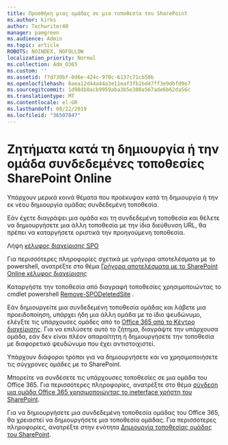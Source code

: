 ```yaml
---
title: Προσθήκη μιας ομάδας σε μια τοποθεσία του SharePoint
ms.author: kirks
author: Techwriter40
manager: pamgreen
ms.audience: Admin
ms.topic: article
ROBOTS: NOINDEX, NOFOLLOW
localization_priority: Normal
ms.collection: Adm_O365
ms.custom: ''
ms.assetid: f7d730bf-0d6e-424c-970c-6137c71cb50b
ms.openlocfilehash: 6aea12d44a44a3e11eaf3fb1bd47ff3e9dbfd9e7
ms.sourcegitcommit: 1d98db8acb9959aba3b5e308a567ade6b62da56c
ms.translationtype: MT
ms.contentlocale: el-GR
ms.lasthandoff: 08/22/2019
ms.locfileid: "36507847"
---
```

# <a name="issues-when-creating-or-group-connected-sites-in-sharepoint-online"></a>Ζητήματα κατά τη δημιουργία ή την ομάδα συνδεδεμένες τοποθεσίες SharePoint Online

Υπάρχουν μερικά κοινά θέματα που προέκυψαν κατά τη δημιουργία ή την εκ νέου δημιουργία ομάδας συνδεδεμένη τοποθεσία.

 Εάν έχετε διαγράψει μια ομάδα και τη συνδεδεμένη τοποθεσία και θέλετε να δημιουργήσετε μια άλλη τοποθεσία με την ίδια διεύθυνση URL, θα πρέπει να καταργήσετε οριστικά την προηγούμενη τοποθεσία.

Λήψη [κέλυφος διαχείρισης SPO](https://support.office.com/article/introduction-to-the-sharepoint-online-management-shell-c16941c3-19b4-4710-8056-34c034493429)

 Για περισσότερες πληροφορίες σχετικά με γρήγορα αποτελέσματα με το powershell, ανατρέξτε στο θέμα [Γρήγορα αποτελέσματα με το SharePoint Online κέλυφος διαχείρισης](https://docs.microsoft.com/powershell/module/sharepoint-online/remove-sposite?view=sharepoint-ps)

Καταργήστε την τοποθεσία από διαγραφή τοποθεσίες χρησιμοποιώντας το cmdlet powershell [Remove-SPODeletedSite](https://docs.microsoft.com/powershell/module/sharepoint-online/remove-sposite?view=sharepoint-ps) .

Εάν δημιουργείτε μια συνδεδεμένη τοποθεσία ομάδας και λάβετε μια προειδοποίηση, υπάρχει ήδη μια άλλη ομάδα με το ίδιο ψευδώνυμο, ελέγξτε τις υπάρχουσες ομάδες από το [Office 365 από το Κέντρο διαχείρισης](https://admin.microsoft.com/Adminportal/Home?source=applauncher#/groups). Για να επιλύσετε αυτό το ζήτημα, διαγράψτε την υπάρχουσα ομάδα, εάν δεν είναι πλέον απαραίτητη ή δημιουργήσετε την τοποθεσία με διαφορετικό ψευδώνυμο που έχει αντιστοιχιστεί.

Υπάρχουν διάφοροι τρόποι για να δημιουργήσετε και να χρησιμοποιήσετε τις σύγχρονες ομάδες με το SharePoint.

Μπορείτε να συνδέσετε τις υπάρχουσες τοποθεσίες σε μια ομάδα του Office 365. Για περισσότερες πληροφορίες, ανατρέξτε στο θέμα [σύνδεση μια ομάδα Office 365 χρησιμοποιώντας το ineterface χρήστη του SharePoint](https://docs.microsoft.com/sharepoint/dev/transform/modernize-connect-to-office365-group#connect-an-office-365-group-using-the-sharepoint-user-interface).

Για να δημιουργήσετε μια συνδεδεμένη τοποθεσία ομάδας του Office 365, θα χρειαστεί να δημιουργήσετε μια τοποθεσία ομάδας. Για περισσότερες πληροφορίες, ανατρέξτε στην ενότητα [Δημιουργία τοποθεσίας ομάδας του SharePoint](https://support.office.com/article/create-a-team-site-in-sharepoint-ef10c1e7-15f3-42a3-98aa-b5972711777d).

